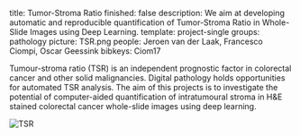 title: Tumor-Stroma Ratio
finished: false
description: We aim at developing automatic and reproducible quantification of Tumor-Stroma Ratio in Whole-Slide Images using Deep Learning.
template: project-single
groups: pathology
picture: TSR.png
people: Jeroen van der Laak, Francesco Ciompi, Oscar Geessink
bibkeys: Ciom17

Tumour-stroma ratio (TSR) is an independent prognostic factor in colorectal cancer and other solid malignancies. Digital pathology holds opportunities for automated TSR analysis. The aim of this projects is to investigate the potential of computer-aided quantification of intratumoural stroma in H&E stained colorectal cancer whole-slide images using deep learning.

![TSR]({filename}/images/projects/TSR_circles.png)
    

